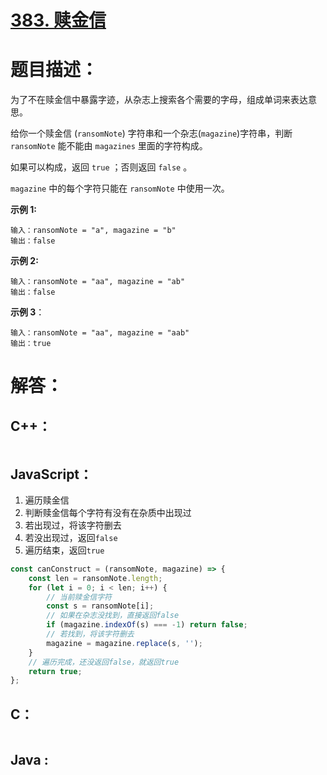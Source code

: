 # [383. 赎金信](https://leetcode-cn.com/problems/ransom-note/)

# 题目描述：

为了不在赎金信中暴露字迹，从杂志上搜索各个需要的字母，组成单词来表达意思。

给你一个赎金信 (`ransomNote`) 字符串和一个杂志(`magazine`)字符串，判断 `ransomNote` 能不能由 `magazines` 里面的字符构成。

如果可以构成，返回 `true` ；否则返回 `false` 。

`magazine` 中的每个字符只能在 `ransomNote` 中使用一次。



**示例 1:**

```
输入：ransomNote = "a", magazine = "b"
输出：false
```

 **示例 2:**

```
输入：ransomNote = "aa", magazine = "ab"
输出：false
```

**示例 3**：

```
输入：ransomNote = "aa", magazine = "aab"
输出：true
```



# 解答：

## C++：

```cpp

```

## JavaScript：

1. 遍历赎金信
2. 判断赎金信每个字符有没有在杂质中出现过
3. 若出现过，将该字符删去
4. 若没出现过，返回`false`
5. 遍历结束，返回`true`

```javascript
const canConstruct = (ransomNote, magazine) => {
    const len = ransomNote.length;
    for (let i = 0; i < len; i++) {
        // 当前赎金信字符
        const s = ransomNote[i];
        // 如果在杂志没找到，直接返回false
        if (magazine.indexOf(s) === -1) return false;
        // 若找到，将该字符删去
        magazine = magazine.replace(s, '');
    }
    // 遍历完成，还没返回false，就返回true
    return true;
};
```

## C：

```c

```

## Java :
```java

```
